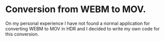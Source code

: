 # Conversion from WEBM to MOV.

On my personal experience I have not found a normal application for converting WEBM to MOV in HDR and I decided to write
my own code for this conversion.